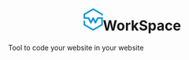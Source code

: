 <center> 
	<h1><img src="https://github.com/TheRolfFR/Workspace/blob/master/img/workspace_logo_no_bg.png?raw=true" height="45" alt="W" />WorkSpace</h1>
</center>
Tool to code your website in your website

